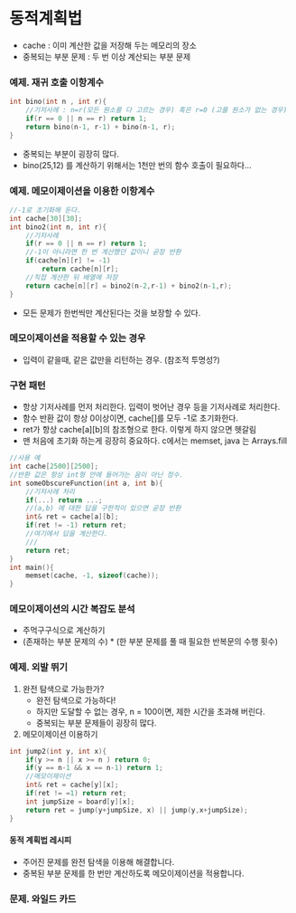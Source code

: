 # 동적계획법
- cache : 이미 계산한 값을 저장해 두는 메모리의 장소
- 중복되는 부분 문제 : 두 번 이상 계산되는 부분 문제

### 예제. 재귀 호출 이항계수
~~~c
int bino(int n , int r){
    //기저사례 : n=r(모든 원소를 다 고르는 경우) 혹은 r=0 (고를 원소가 없는 경우)
    if(r == 0 || n == r) return 1;
    return bino(n-1, r-1) + bino(n-1, r);
}
~~~
- 중복되는 부분이 굉장히 많다.
- bino(25,12) 를 계산하기 위해서는 1천만 번의 함수 호출이 필요하다...

### 예제. 메모이제이션을 이용한 이항계수
~~~c
//-1로 초기화해 둔다.
int cache[30][30];
int bino2(int n, int r){
    //기저사례
    if(r == 0 || n == r) return 1;
    //-1이 아니라면 한 번 계산했던 값이니 곧장 반환
    if(cache[n][r] != -1)
        return cache[n][r];
    //직접 계산한 뒤 배열에 저장
    return cache[n][r] = bino2(n-2,r-1) + bino2(n-1,r);
}
~~~
- 모든 문제가 한번씩만 계산된다는 것을 보장할 수 있다.

### 메모이제이션을 적용할 수 있는 경우
- 입력이 같을때, 같은 값만을 리턴하는 경우. (참조적 투명성?)

### 구현 패턴
- 항상 기저사례를 먼저 처리한다. 입력이 벗어난 경우 등을 기저사례로 처리한다.
- 함수 반환 값이 항상 0이상이면, cache[]를 모두 -1로 초기화한다.
- ret가 항상 cache[a][b]의 참조형으로 한다. 이렇게 하지 않으면 헷갈림
- 맨 처음에 초기화 하는게 굉장히 중요하다. c에서는 memset, java 는 Arrays.fill

~~~c
//사용 예
int cache[2500][2500];
//반환 값은 항상 int형 안에 들어가는 음이 아닌 정수.
int someObscureFunction(int a, int b){
    //기저사례 처리
    if(...) return ...;
    //(a,b) 에 대한 답을 구한적이 있으면 곧장 반환
    int& ret = cache[a][b];
    if(ret != -1) return ret;
    //여기에서 답을 계산한다.
    ///
    return ret;
}
int main(){
    memset(cache, -1, sizeof(cache));
}
~~~

### 메모이제이션의 시간 복잡도 분석
- 주먹구구식으로 계산하기
- (존재하는 부분 문제의 수) * (한 부분 문제를 풀 때 필요한 반복문의 수행 횟수)


### 예제. 외발 뛰기
1. 완전 탐색으로 가능한가?
    - 완전 탐색으로 가능하다!
    - 하지만 도달할 수 없는 경우, n = 100이면, 제한 시간을 초과해 버린다.
    - 중복되는 부분 문제들이 굉장히 많다.
2. 메모이제이션 이용하기
~~~c
int jump2(int y, int x){
    if(y >= n || x >= n ) return 0;
    if(y == n-1 && x == n-1) return 1;
    //메모이제이션
    int& ret = cache[y][x];
    if(ret != =1) return ret;
    int jumpSize = board[y][x];
    return ret = jump(y+jumpSize, x) || jump(y,x+jumpSize);
}
~~~
#### 동적 계획법 레시피
- 주어진 문제를 완전 탐색을 이용해 해결합니다.
- 중복된 부분 문제를 한 번만 계산하도록 메모이제이션을 적용합니다.




### 문제. 와일드 카드

